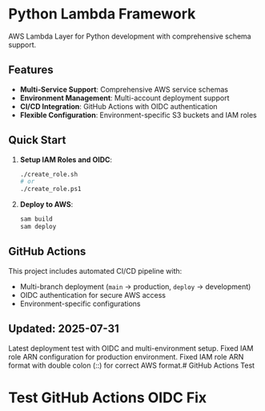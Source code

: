 # Python Lambda Framework

AWS Lambda Layer for Python development with comprehensive schema support.

## Features

- **Multi-Service Support**: Comprehensive AWS service schemas
- **Environment Management**: Multi-account deployment support
- **CI/CD Integration**: GitHub Actions with OIDC authentication
- **Flexible Configuration**: Environment-specific S3 buckets and IAM roles

## Quick Start

1. **Setup IAM Roles and OIDC**:
   ```bash
   ./create_role.sh
   # or
   ./create_role.ps1
   ```

2. **Deploy to AWS**:
   ```bash
   sam build
   sam deploy
   ```

## GitHub Actions

This project includes automated CI/CD pipeline with:
- Multi-branch deployment (`main` → production, `deploy` → development)
- OIDC authentication for secure AWS access
- Environment-specific configurations

## Updated: 2025-07-31

Latest deployment test with OIDC and multi-environment setup.
Fixed IAM role ARN configuration for production environment.
Fixed IAM role ARN format with double colon (::) for correct AWS format.# GitHub Actions Test
# Test GitHub Actions OIDC Fix
